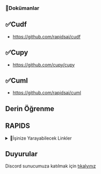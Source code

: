###  🔸Dokümanlar

## ✅Cudf

- https://github.com/rapidsai/cudf


## ✅Cupy

- https://github.com/cupy/cupy


## ✅Cuml

- https://github.com/rapidsai/cuml


## Derin Öğrenme

## RAPIDS
<details>

<summary>🚀İşinize Yarayabilecek Linkler</summary>  

-  [API Dökümanı](https://docs.rapids.ai/start)


</details>


##  Duyurular

Discord sunucumuza katılmak için [tıkalyınız](https://discord.gg/vGyD8ZAN)
